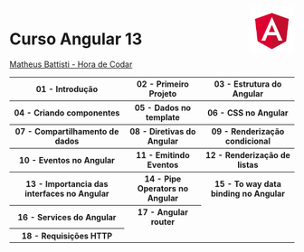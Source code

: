  <img src="angular.png" with="80" height="80" align="right">
<!-- https://angular.io/presskit-->

# Curso Angular 13

<a href="https://www.youtube.com/playlist?list=PLnDvRpP8Bnex2GQEN0768_AxZg_RaIGmw">Matheus Battisti - Hora de Codar</a>

<table>
  <tr>
    <th> 
       01 - Introdução
    </th>
    <th>
       02 - Primeiro Projeto
    </th>
    <th>
      03 - Estrutura do Angular
    </th>
  </tr>
  
  <tr>
    <th>
      04 - Criando componentes
    </th>
    <th>
      05 - Dados no template
    </th>
      <th>
      06 - CSS no Angular
    </th>
  </tr>
  <tr>
    <th>
     07 - Compartilhamento de dados
    </th>
    <th>
      08 - Diretivas do Angular
    </th>
     <th>
      09 - Renderização condicional
    </th>
  </tr>
  
  <tr>
    <th>
      10 - Eventos no Angular
    </th>
    <th>
      11 - Emitindo Eventos
    </th>
    <th>
      12 - Renderização de listas
    </th>
  </tr>
  <tr>
    <th>
      13 - Importancia das interfaces no Angular
    </th>
    <th>
      14 - Pipe Operators no Angular
    </th>
     <th>
      15 - To way data binding no Angular
    </th>
  </tr>
  <tr>
    <th>
      16 - Services do Angular
    </th>
     <th>
      17 - Angular router
    </th>
  </tr>
  <tr>
    <th>
      18 - Requisições HTTP
    </th>
  </tr>
  <!--
  <tr>
    <th>
      19 - Dynamic routers - selecionando dado individual  
    </th>
  </tr>
  <tr>
    <th>
      20 - Excluindo dados pelo service
    </th>
  </tr>
  //projeto
    -->
</table>
